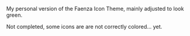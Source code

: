 My personal version of the Faenza Icon Theme, mainly adjusted to look green.

Not completed, some icons are are not correctly colored... yet.
